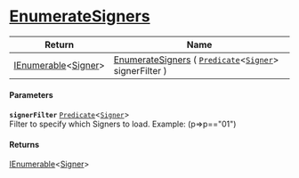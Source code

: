 # [EnumerateSigners](./ImageLoader--EnumerateSigners.md)



| Return | Name | 
| --- | --- | 
| [IEnumerable](https://docs.microsoft.com/en-us/dotnet/api/System.Collections.Generic.IEnumerable-1)\<[Signer](./../../Signer.md)> | [EnumerateSigners](./ImageLoader--EnumerateSigners.md) ( [`Predicate`](https://docs.microsoft.com/en-us/dotnet/api/System.Predicate-1)\<[`Signer`](./../../Signer.md)> signerFilter ) | 


#### Parameters
**`signerFilter`**  [`Predicate`](https://docs.microsoft.com/en-us/dotnet/api/System.Predicate-1)\<[`Signer`](./../../Signer.md)><br>Filter to specify which Signers to load. Example: (p=&gt;p=="01")
#### Returns
[IEnumerable](https://docs.microsoft.com/en-us/dotnet/api/System.Collections.Generic.IEnumerable-1)\<[Signer](./../../Signer.md)><br>
